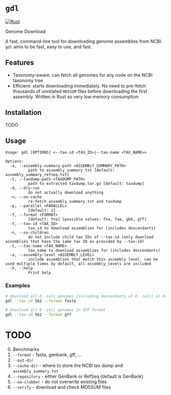 # `gdl`

[![Rust](https://github.com/audy/gdl/actions/workflows/rust.yml/badge.svg)](https://github.com/audy/gdl/actions/workflows/rust.yml)

Genome Download

A fast, command-line tool for downloading genome assemblies from NCBI. `gdl`
aims to be fast, easy to use, and fast.

## Features

- Taxonomy-aware: can fetch all genomes for any node on the NCBI taxonomy tree
- Efficient: starts downloading immediately. No need to pre-fetch thousands of
  unrelated `MD5SUM` files before downloading the first assembly. Written in
  Rust so very low memory consumption

## Installation

TODO

## Usage

```
Usage: gdl [OPTIONS] <--tax-id <TAX_ID>|--tax-name <TAX_NAME>>

Options:
  -a, --assembly-summary-path <ASSEMBLY_SUMMARY_PATH>
          path to assembly_summary.txt [default: assembly_summary_refseq.txt]
  -t, --taxdump-path <TAXDUMP_PATH>
          path to extracted taxdump.tar.gz [default: taxdump]
  -d, --dry-run
          do not actually download anything
  -n, --no-cache
          re-fetch assembly_summary.txt and taxdump
  -p, --parallel <PARALLEL>
          [default: 1]
  -f, --format <FORMAT>
          [default: fna] [possible values: fna, faa, gbk, gff]
  -t, --tax-id <TAX_ID>
          tax_id to download assemblies for (includes descendants)
  -n, --no-children
          do not include child tax IDs of --tax-id (only download assemblies that have the same tax ID as provided by --tax-id)
  -t, --tax-name <TAX_NAME>
          tax_name to download assemblies for (includes descendants)
  -a, --assembly-level <ASSEMBLY_LEVEL>
          include assemblies that match this assembly level. can be used multiple times by default, all assembly_levels are included
  -h, --help
          Print help
```

### Examples

```sh
# download all E. coli genomes (including descendants of E. coli) in FASTA format
gdl --tax-id 562 --format fasta

# download all E. coli genomes in GFF format
gdl --tax-id 562 --format gff
```

# TODO

0. Benchmarks
1. `--format` - fasta, genbank, gff, ...
2. `--out-dir`
3. `--cache-dir` - where to store the NCBI tax dump and `assembly_summary.txt`
4. `--repository` - either GenBank or RefSeq (default is GenBank)
5. `--no-clobber` - do not overwrite existing files
6. `--verify` - download and check MD5SUM files
